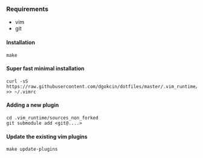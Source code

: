 ### Requirements
- vim
- git

#### Installation
```shell
make
```

#### Super fast minimal installation
```shell
curl -sS https://raw.githubusercontent.com/dgokcin/dotfiles/master/.vim_runtime/vimrcs/minimal.vim >> ~/.vimrc
```

#### Adding a new plugin
```shell
cd .vim_runtime/sources_non_forked
git submodule add <git@....>
```

#### Update the existing vim plugins
```shell
make update-plugins
```
